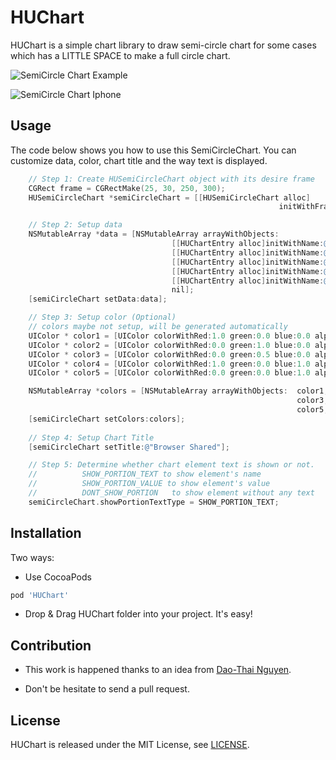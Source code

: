 # HUChart
HUChart is a simple chart library to draw semi-circle chart for some cases which has a LITTLE SPACE to make a full circle chart.

![SemiCircle Chart Example](https://dl.dropboxusercontent.com/s/u5siul88u80lev8/semiCircleChart_example.png)

![SemiCircle Chart Iphone](https://dl.dropboxusercontent.com/s/68ezpyu3z0e1wux/semiCircleChartV4.jpg)

## Usage
The code below shows you how to use this SemiCircleChart. You can customize data, color, chart title and the way text is displayed. 

```objective-c
    // Step 1: Create HUSemiCircleChart object with its desire frame
    CGRect frame = CGRectMake(25, 30, 250, 300);
    HUSemiCircleChart *semiCircleChart = [[HUSemiCircleChart alloc]
                                                            initWithFrame:frame];

    // Step 2: Setup data
    NSMutableArray *data = [NSMutableArray arrayWithObjects:
                                    [[HUChartEntry alloc]initWithName:@"Chrome" value:@54.1],
                                    [[HUChartEntry alloc]initWithName:@"Firefox" value:@27.2],
                                    [[HUChartEntry alloc]initWithName:@"IE" value:@11.7],
                                    [[HUChartEntry alloc]initWithName:@"Safari" value:@3.8],
                                    [[HUChartEntry alloc]initWithName:@"Others" value:@3.2],
                                    nil];
    [semiCircleChart setData:data];

    // Step 3: Setup color (Optional)
    // colors maybe not setup, will be generated automatically
    UIColor * color1 = [UIColor colorWithRed:1.0 green:0.0 blue:0.0 alpha:1.0];
    UIColor * color2 = [UIColor colorWithRed:0.0 green:1.0 blue:0.0 alpha:1.0];
    UIColor * color3 = [UIColor colorWithRed:0.0 green:0.5 blue:0.0 alpha:1.0];
    UIColor * color4 = [UIColor colorWithRed:1.0 green:0.0 blue:1.0 alpha:1.0];
    UIColor * color5 = [UIColor colorWithRed:0.0 green:0.0 blue:1.0 alpha:1.0];

    NSMutableArray *colors = [NSMutableArray arrayWithObjects:  color1, color2,
                                                                color3, color4,
                                                                color5, nil];
    [semiCircleChart setColors:colors];
    
    // Step 4: Setup Chart Title
    [semiCircleChart setTitle:@"Browser Shared"];

    // Step 5: Determine whether chart element text is shown or not.
    //          SHOW_PORTION_TEXT to show element's name
    //			SHOW_PORTION_VALUE to show element's value
    //			DONT_SHOW_PORTION	to show element without any text
    semiCircleChart.showPortionTextType = SHOW_PORTION_TEXT;
```

## Installation
Two ways:
- Use CocoaPods

```ruby
pod 'HUChart'
```

- Drop \& Drag HUChart folder into your project. It's easy!

## Contribution
- This work is happened thanks to an idea from [Dao-Thai Nguyen](https://www.facebook.com/profile.php?id=1566842679).

- Don't be hesitate to send a pull request. 

## License
HUChart is released under the MIT License, see [LICENSE](https://github.com/hugo53/HUChart/blob/master/LICENSE).
